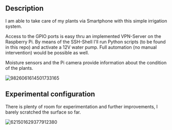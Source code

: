 ## Description

I am able to take care of my plants via Smartphone with this simple irrigation system.

Access to the GPIO ports is easy thru an implemented VPN-Server on the Raspberry Pi. By means of the SSH-Shell I'll run Python scripts (to be found in this repo) and activate a 12V water pump. Full automation (no manual intervention) would be possible as well.

Moisture sensors and the Pi camera provide information about the condition of the plants.

![9826061614501733165](https://github.com/Florian-Wilhelm/Raspberry-Pi/assets/77980708/322fb2e7-6f49-4acf-b82c-f94dcbb98e05)

## Experimental configuration

There is plenty of room for experimentation and further improvements, I barely scratched the surface so far.

![621501629377912380](https://github.com/Florian-Wilhelm/Raspberry-Pi/assets/77980708/1d596144-0e1f-40a7-9450-8e9f04e3fa9d)
